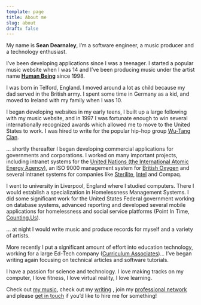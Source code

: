 ```yaml
---
template: page
title: About me
slug: about
draft: false
---
```

My name is **Sean Dearnaley**, I’m a software engineer, a music producer and a technology enthusiast.

I’ve been developing applications since I was a teenager. I started a popular music website when I was 14 and I’ve been producing music under the artist name **[Human Being](https://soundcloud.com/humanbeingmusic)** since 1998.

I was born in Telford, England. I moved around a lot as child because my dad served in the British army. I spent some time in Germany as a kid, and moved to Ireland with my family when I was 10.

I began developing websites in my early teens, I built up a large following with my music website, and in 1997 I was fortunate enough to win several internationally recognized awards which allowed me to move to the United States to work. I was hired to write for the popular hip-hop group [Wu-Tang Clan](https://wutangclan.com/). 

... shortly thereafter I began developing commercial applications for governments and corporations. I worked on many important projects, including intranet systems for the [United Nations (the International Atomic Energy Agency)](https://www.iaea.org/), an ISO 9000 management system for [British Oxygen](https://www.boconline.co.uk/) and several intranet systems for companies like [Sterilite](https://www.sterilite.com/), [Intel](https://www.intel.com/) and Compaq.

I went to university in Liverpool, England where I studied computers. There I would establish a specialization in Homelessness Management Systems. I did some significant work for the United States Federal government working on database systems, advanced reporting and developed several mobile applications for homelessness and social service platforms (Point In Time, [Counting.Us](https://counting.us/)).

… at night I would write music and produce records for myself and a variety of artists.

More recently I put a significant amount of effort into education technology, working for a large Ed-Tech company ([Curriculum Associates](https://www.curriculumassociates.com/))... I’ve began writing again focusing on technical articles and software tutorials.

I have a passion for science and technology. I love making tracks on my computer, I love fitness, I love virtual reality, I love learning.

Check out [my music](https://soundcloud.com/humanbeingmusic), check out my [writing](https://medium.com/@seandearnaley) , join my [professional network](https://www.linkedin.com/in/sean-dearnaley-8577a973/) and please [get in touch](mailto:seandearnaley@hotmail.com) if you’d like to hire me for something!
